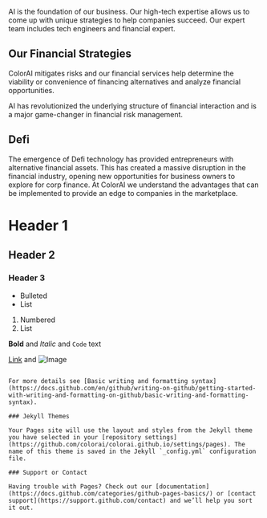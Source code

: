 AI is the foundation of our business. Our high-tech expertise allows us to come up with unique strategies to help companies succeed. Our expert team includes tech engineers and financial expert. 

## Our Financial Strategies 

ColorAI mitigates risks and our financial services help determine the viability or convenience of financing alternatives and analyze financial opportunities.

AI has revolutionized the underlying structure of financial interaction and is a major game-changer in financial risk management.

## Defi 

The emergence of Defi technology has provided entrepreneurs with alternative financial assets. This has created a massive disruption in the financial industry, opening new opportunities for business owners to explore for corp finance. At ColorAI we understand the advantages that can be implemented  to provide an edge to companies in the marketplace.


# Header 1
## Header 2
### Header 3

- Bulleted
- List

1. Numbered
2. List

**Bold** and _Italic_ and `Code` text

[Link](url) and ![Image](src)
```

For more details see [Basic writing and formatting syntax](https://docs.github.com/en/github/writing-on-github/getting-started-with-writing-and-formatting-on-github/basic-writing-and-formatting-syntax).

### Jekyll Themes

Your Pages site will use the layout and styles from the Jekyll theme you have selected in your [repository settings](https://github.com/colorai/colorai.github.io/settings/pages). The name of this theme is saved in the Jekyll `_config.yml` configuration file.

### Support or Contact

Having trouble with Pages? Check out our [documentation](https://docs.github.com/categories/github-pages-basics/) or [contact support](https://support.github.com/contact) and we’ll help you sort it out.
